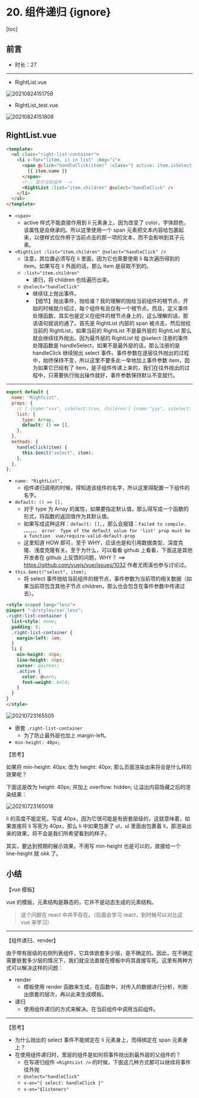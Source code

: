 # 20. 组件递归 {ignore}

[toc]

## 前言

- 时长：27

---

- RightList.vue

![20210824151758](https://cdn.jsdelivr.net/gh/123taojiale/dahuyou_picture@main/blogs/20210824151758.png)

- RightList_test.vue

![20210824151808](https://cdn.jsdelivr.net/gh/123taojiale/dahuyou_picture@main/blogs/20210824151808.png)

## RightList.vue

```html
<template>
  <ul class="right-list-container">
    <li v-for="(item, i) in list" :key="i">
      <span @click="handleClick(item)" :class="{ active: item.isSelect }">
        {{ item.name }}
      </span>
      <!-- 显示当前组件 -->
      <RightList :list="item.children" @select="handleClick" />
    </li>
  </ul>
</template>
```

- `<span>`
  - active 样式不能直接作用到 li 元素身上，因为改变了 color，字体颜色，该属性是会继承的。所以这里使用一个 span 元素把文本内容给包裹起来，以便样式仅作用于当前点击的那一项的文本，而不会影响到其子元素。
- `<RightList :list="item.children" @select="handleClick" />`
  - 注意，其位置必须写在 li 里面，因为它也需要使用 li 每次遍历得到的 item。如果写在 li 外面的话，那么 item 是获取不到的。
  - `:list="item.children"`
    - 递归，将 children 也给遍历出来。
  - `@select="handleClick"`
      - 继续往上抛出事件。
      - 【细节】抛出事件，抛给谁？我的理解的抛给当前组件的根节点，开始的时候就介绍过，每个组件有且仅有一个根节点。而且，定义事件处理函数，其实也是定义在组件的根节点身上的，这么理解的话，那该语句就说的通了。首先是 RightList 内部的 span 被点击，然后抛给当前的 RightList，如果当前的 RightList 不是最外层的 RightList 那么就会继续往外抛出。因为最外层的 RightList 给 @select 注册的事件处理函数是 handleSelect，如果不是最外层的话，那么注册的是 handleClick 继续抛出 select 事件。事件参数在逐层往外抛出的过程中，始终保持不变，所以这里不要多此一举地加上事件参数 item，因为如果它已经有了 item，是子组件传递上来的，我们在往外抛出的过程中，只需要执行抛出操作就好，事件参数保持默认不变就行。

---

```js
export default {
  name: "RightList",
  props: {
    // [ {name:"xxx", isSelect:true, children:[ {name:"yyy", isSelect: false} ] } ]
    list: {
      type: Array,
      default: () => [],
    },
  },
  methods: {
    handleClick(item) {
      this.$emit("select", item);
    },
  },
};
```

- `name: "RightList",`
  - 组件递归调用的时候，得知道该组件的名字，所以这里得配置一下组件的名字。
- `default: () => [],`
  - 对于 type 为 Array 的属性，如果要指定默认值，那么得写成一个函数的形式，将函数的返回值作为其默认值。
  - 如果写成这种这样：`default: [],`，那么会报错：`Failed to compile. 。。。。。。 error  Type of the default value for 'list' prop must be a function  vue/require-valid-default-prop`
  - 这里知道 HOW 即可，至于 WHY，应该也是和引用数据类型、深度克隆、浅度克隆有关。至于为什么，可以看看 github 上看看，下面这是其他开发者在 github 上反馈的问题，WHY？ ==> https://github.com/vuejs/vue/issues/1032 作者尤雨溪也参与讨论过。
- `this.$emit("select", item);`
  - 将 select 事件抛给当前组件的根节点，事件参数为当前项的相关数据（如果当前项包含其他子节点 children，那么也会包含在事件参数中传递过去）。

```html
<style scoped lang="less">
@import "~@/styles/var.less";
.right-list-container {
  list-style: none;
  padding: 0;
  .right-list-container {
    margin-left: 1em;
  }
  li {
    min-height: 40px;
    line-height: 40px;
    cursor: pointer;
    .active {
      color: @warn;
      font-weight: bold;
    }
  }
}
</style>
```

![20210723165505](https://cdn.jsdelivr.net/gh/123taojiale/dahuyou_picture@main/blogs/20210723165505.png)

- 嵌套 `.right-list-container`
  - 为了防止最外层也加上 margin-left。
- `min-height: 40px;`

【思考】

如果将 min-height: 40px; 改为 height: 40px; 那么页面渲染出来将会是什么样的效果呢？

下面这是改为 height: 40px; 并加上 overflow: hidden; 让溢出内容隐藏之后的渲染结果：

![20210723165018](https://cdn.jsdelivr.net/gh/123taojiale/dahuyou_picture@main/blogs/20210723165018.png)

li 的高度不能定死，写成 40px，因为它很可能是有嵌套层级的，这就意味着，如果直接将 li 写死为 40px，那么 li 中如果包裹了 ul，ul 里面由包裹着 li，那渲染出来的效果，将不会是我们所希望看到的样子。

其实，要达到预期的展示效果，不用写 min-height 也是可以的，直接给一个 line-height 就 okk 了。

## 小结

【vue 模板】

vue 的模板，元素结构是静态的，它并不是动态生成的元素结构。

> 这个问题在 react 中并不存在。（后面会学习 react，到时候可以对比这 vue 来学习）

---

【组件递归、render】

由于带有层级的右侧列表组件，它具体嵌套多少层，是不确定的。因此，在不确定需要嵌套多少层的情况下，我们就没法直接在模板中将其直接写死。这里有两种方式可以解决这样的问题：

- render
  - 模板使用 render 函数来生成，在函数中，对传入的数据进行分析，判断出嵌套的层次，再以此来生成模板。
- 递归
  - 使用组件递归的方式来解决。在当前组件中调用当前组件。

---

【思考】

- 为什么抛出的 select 事件不能绑定在 li 元素身上，而得绑定在 span 元素身上？
- 在使用组件递归时，里层的组件是如何将事件抛出到最外层的父组件的？
  - 在写递归组件 `<RightList />` 的时候，下面这几种方式都可以继续将事件往外抛
  - `@select="handleClick"`
  - `v-on="{ select: handleClick }"`
  - `v-on="$listeners"`